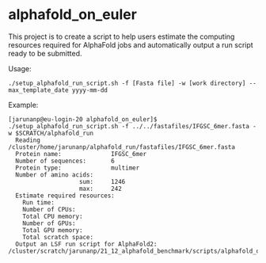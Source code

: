 # alphafold_on_euler

This project is to create a script to help users estimate the computing resources required for AlphaFold jobs and automatically output a  run script ready to be submitted.

Usage:

```
./setup_alphafold_run_script.sh -f [Fasta file] -w [work directory] --max_template_date yyyy-mm-dd
```

Example:

```
[jarunanp@eu-login-20 alphafold_on_euler]$ ./setup_alphafold_run_script.sh -f ../../fastafiles/IFGSC_6mer.fasta -w $SCRATCH/alphafold_run
  Reading /cluster/home/jarunanp/alphafold_run/fastafiles/IFGSC_6mer.fasta
  Protein name:              IFGSC_6mer
  Number of sequences:       6
  Protein type:              multimer
  Number of amino acids:
                    sum:     1246
                    max:     242
  Estimate required resources:
    Run time: 
    Number of CPUs: 
    Total CPU memory: 
    Number of GPUs: 
    Total GPU memory: 
    Total scratch space: 
  Output an LSF run script for AlphaFold2: /cluster/scratch/jarunanp/21_12_alphafold_benchmark/scripts/alphafold_on_euler/run_alphafold.bsub
```
